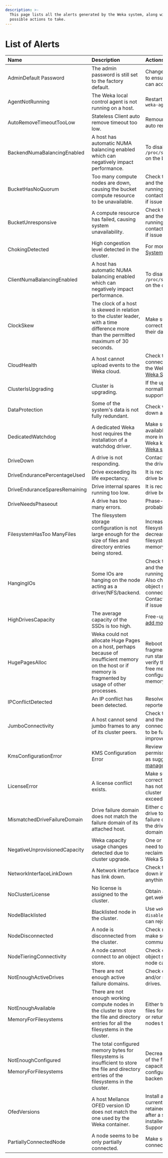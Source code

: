 ```yaml
---
description: >-
  This page lists all the alerts generated by the Weka system, along with
  possible actions to take.
---
```


# List of Alerts

<table>
  <thead>
    <tr>
      <th style="text-align:left">Name</th>
      <th style="text-align:left">Description</th>
      <th style="text-align:left">Actions</th>
    </tr>
  </thead>
  <tbody>
    <tr>
      <td style="text-align:left">AdminDefault Password</td>
      <td style="text-align:left">The admin password is still set to the factory default.</td>
      <td style="text-align:left">Change the admin user password to ensure only authorized users can access
        the cluster.</td>
    </tr>
    <tr>
      <td style="text-align:left">AgentNotRunning</td>
      <td style="text-align:left">The Weka local control agent is not running on a host.</td>
      <td style="text-align:left">Restart the agent with <code>service weka-agent start.</code>
      </td>
    </tr>
    <tr>
      <td style="text-align:left">AutoRemoveTimeoutTooLow</td>
      <td style="text-align:left">Stateless Client auto remove timeout too low.</td>
      <td style="text-align:left">Remount the host with a higher auto remove timeout value.</td>
    </tr>
    <tr>
      <td style="text-align:left">BackendNumaBalancingEnabled</td>
      <td style="text-align:left">A host has automatic NUMA balancing enabled which can negatively impact
        performance.</td>
      <td style="text-align:left">To disable, run <code>echo 0 &gt; /proc/sys/kernel/numa_balancing</code> on
        the backend host.</td>
    </tr>
    <tr>
      <td style="text-align:left">BucketHasNoQuorum</td>
      <td style="text-align:left">Too many compute nodes are down, causing the bucket compute resource to
        be unavailable.</td>
      <td style="text-align:left">Check that the compute nodes and their hosts are up and running and fully
        connected; contact the Weka Support Team if issue is not resolved.</td>
    </tr>
    <tr>
      <td style="text-align:left">BucketUnresponsive</td>
      <td style="text-align:left">A compute resource has failed, causing system unavailability.</td>
      <td
      style="text-align:left">Check that the compute nodes and their hosts are up and running and fully
        connected; contact the Weka Support Team if issue is not resolved.</td>
    </tr>
    <tr>
      <td style="text-align:left">ChokingDetected</td>
      <td style="text-align:left">High congestion level detected in the cluster.</td>
      <td style="text-align:left">For more information, refer to <a href="../system-congestion.md">System Congestion</a>.</td>
    </tr>
    <tr>
      <td style="text-align:left">ClientNumaBalancingEnabled</td>
      <td style="text-align:left">A host has automatic NUMA balancing enabled which can negatively impact
        performance.</td>
      <td style="text-align:left">To disable, run <code>echo 0 &gt; /proc/sys/kernel/numa_balancing</code> on
        the client host.</td>
    </tr>
    <tr>
      <td style="text-align:left">ClockSkew</td>
      <td style="text-align:left">The clock of a host is skewed in relation to the cluster leader, with
        a time difference more than the permitted maximum of 30 seconds.</td>
      <td
      style="text-align:left">Make sure NTP is configured correctly on the hosts and that their dates
        are synchronized.</td>
    </tr>
    <tr>
      <td style="text-align:left">CloudHealth</td>
      <td style="text-align:left">A host cannot upload events to the Weka cloud.</td>
      <td style="text-align:left">Check the host has Internet connectivity and is connected to the Weka
        cloud as explained in <a href="../../support/the-wekaio-support-cloud.md">Weka Support Cloud section</a>.</td>
    </tr>
    <tr>
      <td style="text-align:left">ClusterIsUpgrading</td>
      <td style="text-align:left">Cluster is upgrading.</td>
      <td style="text-align:left">If the upgrade doesn&apos;t finish normally, contact the Weka support
        for assistance.</td>
    </tr>
    <tr>
      <td style="text-align:left">DataProtection</td>
      <td style="text-align:left">Some of the system&apos;s data is not fully redundant.</td>
      <td style="text-align:left">Check which node/host/drive is down and act accordingly.</td>
    </tr>
    <tr>
      <td style="text-align:left">DedicatedWatchdog</td>
      <td style="text-align:left">A dedicated Weka host requires the installation of a watchdog driver.</td>
      <td
      style="text-align:left">Make sure a watchdog is available at /dev/watchdog. For more information,
        search the Weka knowledgebase in the <a href="http://support.weka.io">Weka support portal</a>.</td>
    </tr>
    <tr>
      <td style="text-align:left">DriveDown</td>
      <td style="text-align:left">A drive is not responding.</td>
      <td style="text-align:left">Contact Weka support to check if the drive should be replaced.</td>
    </tr>
    <tr>
      <td style="text-align:left">DriveEndurancePercentageUsed</td>
      <td style="text-align:left">Drive exceeding its life expectancy.</td>
      <td style="text-align:left">It is recommended to replace the drive before it fails.</td>
    </tr>
    <tr>
      <td style="text-align:left">DriveEnduranceSparesRemaining</td>
      <td style="text-align:left">Drive internal spares running too low.</td>
      <td style="text-align:left">It is recommended to replace the drive before it fails.</td>
    </tr>
    <tr>
      <td style="text-align:left">DriveNeedsPhaseout</td>
      <td style="text-align:left">A drive has too many errors.</td>
      <td style="text-align:left">Phase-out the drive and probably replace it.</td>
    </tr>
    <tr>
      <td style="text-align:left">FilesystemHasToo ManyFiles</td>
      <td style="text-align:left">The filesystem storage configuration is not large enough for the size
        of files and directory entries being stored.</td>
      <td style="text-align:left">Increase the max-files for the filesystem; it may be necessary decrease
        max-files from another filesystem or install more memory.</td>
    </tr>
    <tr>
      <td style="text-align:left">HangingIOs</td>
      <td style="text-align:left">Some IOs are hanging on the node acting as a driver/NFS/backend.</td>
      <td
      style="text-align:left">Check that the compute nodes and their hosts are up and running, and fully
        connected. Also check that if a backend object store is configured, it
        is connected and responsive. Contact the Weka Support Team if issue is
        not resolved.</td>
    </tr>
    <tr>
      <td style="text-align:left">HighDrivesCapacity</td>
      <td style="text-align:left">The average capacity of the SSDs is too high.</td>
      <td style="text-align:left">Free-up space on the SSDs or <a href="https://docs.weka.io/v/3.4/usage/expanding-and-shrinking-cluster-resources/expansion-of-specific-resources">add more SSDs</a> to
        the cluster.</td>
    </tr>
    <tr>
      <td style="text-align:left">HugePagesAlloc</td>
      <td style="text-align:left">Weka could not allocate Huge Pages on a host, perhaps because of insufficient
        memory on the host or if memory is fragmented by usage of other processes.</td>
      <td
      style="text-align:left">Reboot the host to avoid memory fragmentation and allow Weka to run startIO
        again. If this fails, verify that the host has enough free memory for use
        by Weka or configure Weka to use less memory.</td>
    </tr>
    <tr>
      <td style="text-align:left">IPConflictDetected</td>
      <td style="text-align:left">An IP conflict has been detected.</td>
      <td style="text-align:left">Resolve the conflict of the reported IP.</td>
    </tr>
    <tr>
      <td style="text-align:left">JumboConnectivity</td>
      <td style="text-align:left">A host cannot send jumbo frames to any of its cluster peers.</td>
      <td style="text-align:left">Check the host network settings and the switch to which it is connected,
        even if Weka seems to be functional, since this will improve performance.</td>
    </tr>
    <tr>
      <td style="text-align:left">KmsConfigurationError</td>
      <td style="text-align:left">KMS Configuration Error</td>
      <td style="text-align:left">Review the KMS credentials, permissions and configuration, as suggested
        in <a href="../../fs/managing-filesystems/kms-management.md">KMS management</a>.</td>
    </tr>
    <tr>
      <td style="text-align:left">LicenseError</td>
      <td style="text-align:left">A license conflict exists.</td>
      <td style="text-align:left">Make sure the cluster is using a correct license; that the license has
        not expired; and that the cluster allocated space does not exceed the license.</td>
    </tr>
    <tr>
      <td style="text-align:left">MismatchedDriveFailureDomain</td>
      <td style="text-align:left">Drive failure domain does not match the failure domain of its attached
        host.</td>
      <td style="text-align:left">Either connect the mismatched drive to a host with a matching failure
        domain, or re-provision the drive to erase its failure domain.</td>
    </tr>
    <tr>
      <td style="text-align:left">NegativeUnprovisionedCapacity</td>
      <td style="text-align:left">Weka capacity usage changes detected due to cluster upgrade.</td>
      <td style="text-align:left">One or more of the filesystems need to be resized in order to reclaim
        capacity; contact the Weka Support Team.</td>
    </tr>
    <tr>
      <td style="text-align:left">NetworkInterfaceLinkDown</td>
      <td style="text-align:left">A Network interface has link down.</td>
      <td style="text-align:left">Check the connectivity to the down interface and see if there is anything
        blocking it.</td>
    </tr>
    <tr>
      <td style="text-align:left">NoClusterLicense</td>
      <td style="text-align:left">No license is assigned to the cluster.</td>
      <td style="text-align:left">Obtain and install a license from get.weka.io.</td>
    </tr>
    <tr>
      <td style="text-align:left">NodeBlacklisted</td>
      <td style="text-align:left">Blacklisted node in the cluster.</td>
      <td style="text-align:left">Use <code>weka debug blacklist disable</code> to whitelist nodes so they
        can rejoin the cluster.</td>
    </tr>
    <tr>
      <td style="text-align:left">NodeDisconnected</td>
      <td style="text-align:left">A node is disconnected from the cluster.</td>
      <td style="text-align:left">Check network connectivity to make sure the node can communicate with
        the cluster.</td>
    </tr>
    <tr>
      <td style="text-align:left">NodeTieringConnectivity</td>
      <td style="text-align:left">A node cannot connect to an object store.</td>
      <td style="text-align:left">Check connectivity with the object store and make sure the node can communicate
        with it.</td>
    </tr>
    <tr>
      <td style="text-align:left">NotEnoughActiveDrives</td>
      <td style="text-align:left">There are not enough active failure domains.</td>
      <td style="text-align:left">Check connectivity, host status and/or replace problematic drives.</td>
    </tr>
    <tr>
      <td style="text-align:left">
        <p>NotEnoughAvailable</p>
        <p>MemoryForFilesystems</p>
      </td>
      <td style="text-align:left">There are not enough working compute nodes in the cluster to store the
        file and directory entries for all the filesystems in the cluster.</td>
      <td
      style="text-align:left">Either try to decrease the max-files for some of the filesystems or return
        the dead compute nodes to get their memory back.</td>
    </tr>
    <tr>
      <td style="text-align:left">
        <p>NotEnoughConfigured</p>
        <p>MemoryForFilesystems</p>
      </td>
      <td style="text-align:left">The total configured memory bytes for filesystems is insufficient to store
        the file and directory entries of the filesystems in the cluster.</td>
      <td
      style="text-align:left">Decrease the max-files for some of the filesystems, decrease their capacity
        or increase the configured RAM of the cluster backend hosts.</td>
    </tr>
    <tr>
      <td style="text-align:left">OfedVersions</td>
      <td style="text-align:left">A host Mellanox OFED version ID does not match the one used by the Weka
        container.</td>
      <td style="text-align:left">Install a supported OFED. If the current version needs to be retained
        or the alert continues after a supported version is installed, contact
        the Weka Support Team.</td>
    </tr>
    <tr>
      <td style="text-align:left">PartiallyConnectedNode</td>
      <td style="text-align:left">A node seems to be only partially connected.</td>
      <td style="text-align:left">Make sure there is no network connectivity issue.</td>
    </tr>
  </tbody>
</table>

